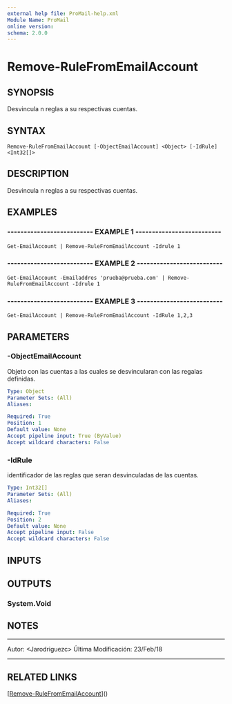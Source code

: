 ```yaml
---
external help file: ProMail-help.xml
Module Name: ProMail
online version: 
schema: 2.0.0
---
```


# Remove-RuleFromEmailAccount

## SYNOPSIS
Desvincula n reglas a su respectivas cuentas.

## SYNTAX

```
Remove-RuleFromEmailAccount [-ObjectEmailAccount] <Object> [-IdRule] <Int32[]>
```

## DESCRIPTION
Desvincula n reglas a su respectivas cuentas.

## EXAMPLES

### -------------------------- EXAMPLE 1 --------------------------
```
Get-EmailAccount | Remove-RuleFromEmailAccount -Idrule 1
```

### -------------------------- EXAMPLE 2 --------------------------
```
Get-EmailAccount -Emailaddres 'prueba@prueba.com' | Remove-RuleFromEmailAccount -Idrule 1
```

### -------------------------- EXAMPLE 3 --------------------------
```
Get-EmailAccount | Remove-RuleFromEmailAccount -IdRule 1,2,3
```

## PARAMETERS

### -ObjectEmailAccount
Objeto con las cuentas a las cuales se desvincularan con las regalas definidas.

```yaml
Type: Object
Parameter Sets: (All)
Aliases: 

Required: True
Position: 1
Default value: None
Accept pipeline input: True (ByValue)
Accept wildcard characters: False
```

### -IdRule
identificador de las reglas que seran desvinculadas de las cuentas.

```yaml
Type: Int32[]
Parameter Sets: (All)
Aliases: 

Required: True
Position: 2
Default value: None
Accept pipeline input: False
Accept wildcard characters: False
```

## INPUTS

## OUTPUTS

### System.Void

## NOTES
---------------------------------------------------------
Autor: \<Jarodriguezc\>
Última Modificación: 23/Feb/18

---------------------------------------------------------

## RELATED LINKS

[[Remove-RuleFromEmailAccount](Remove-RuleFromEmailAccount.md)]()

